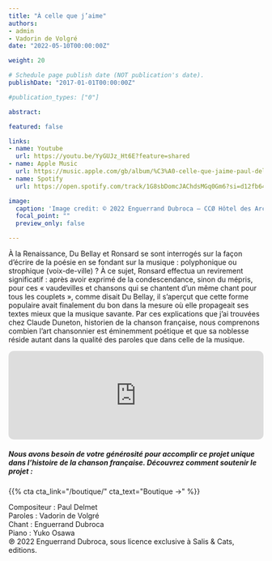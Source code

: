 ```yaml
---
title: "À celle que j’aime"
authors:
- admin
- Vadorin de Volgré
date: "2022-05-10T00:00:00Z"

weight: 20

# Schedule page publish date (NOT publication's date).
publishDate: "2017-01-01T00:00:00Z"

#publication_types: ["0"]

abstract: 

featured: false

links:
- name: Youtube
  url: https://youtu.be/YyGUJz_Ht6E?feature=shared
- name: Apple Music
  url: https://music.apple.com/gb/album/%C3%A0-celle-que-jaime-paul-delmet-complete-songs/1622399706?i=1622399711
- name: Spotify
  url: https://open.spotify.com/track/1G8sbDomcJAChdsMGq0Gm6?si=d12fb6425ecb4e2b

image:
  caption: 'Image credit: © 2022 Enguerrand Dubroca – CCØ Hôtel des Archevêques de Sens, Paris 4e, par Eugène Atget – Paris Collections / Musée Carnavalet'
  focal_point: ""
  preview_only: false

---
```


À la Renaissance, Du Bellay et Ronsard se sont interrogés sur la façon d’écrire de la poésie en se fondant sur la musique : polyphonique ou strophique (voix-de-ville) ?  À ce sujet, Ronsard effectua un revirement significatif : après avoir exprimé de la condescendance, sinon du mépris, pour ces « vaudevilles et chansons qui se chantent d’un même chant pour tous les couplets », comme disait Du Bellay, il s’aperçut que cette forme populaire avait finalement du bon dans la mesure où elle propageait ses textes mieux que la musique savante. Par ces explications que j’ai trouvées chez Claude Duneton, historien de la chanson française, nous comprenons combien l’art chansonnier est éminemment poétique et que sa noblesse réside autant dans la qualité des paroles que dans celle de la musique.


<iframe allow="autoplay *; encrypted-media *; fullscreen *; clipboard-write" frameborder="0" height="175" style="width:100%;max-width:720px;overflow:hidden;border-radius:10px;" sandbox="allow-forms allow-popups allow-same-origin allow-scripts allow-storage-access-by-user-activation allow-top-navigation-by-user-activation" src="https://embed.music.apple.com/gb/album/%C3%A0-celle-que-jaime-paul-delmet-complete-songs/1622399706?i=1622399711"></iframe>

##### Nous avons besoin de votre générosité pour accomplir ce projet unique dans l’histoire de la chanson française. Découvrez comment soutenir le projet :
{{% cta cta_link="/boutique/" cta_text="Boutique →" %}}

<p>Compositeur : Paul Delmet <br>
Paroles : Vadorin de Volgré<br>
Chant : Enguerrand Dubroca<br>
Piano : Yuko Osawa<br>
℗ 2022 Enguerrand Dubroca, sous licence exclusive à Salis & Cats, editions.</p>



